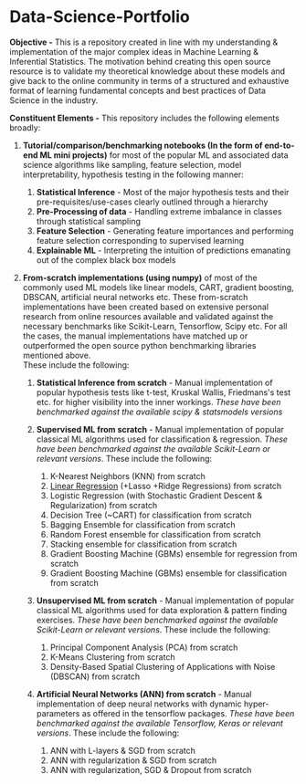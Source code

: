 # Data-Science-Portfolio
**Objective -** 
This is a repository created in line with my understanding &amp; implementation of the major complex ideas in Machine Learning &amp; Inferential Statistics. The motivation behind creating this open source resource is to validate my theoretical knowledge about these models and give back to the online community in terms of a structured and exhaustive format of learning fundamental concepts and best practices of Data Science in the industry.

**Constituent Elements -** 
This repository includes the following elements broadly:
1. **Tutorial/comparison/benchmarking notebooks (In the form of end-to-end ML mini projects)** for most of the popular ML and associated data science algorithms like sampling, feature selection, model interpretability, hypothesis testing in the following manner:

      1. **Statistical Inference** - Most of the major hypothesis tests and their pre-requisites/use-cases clearly outlined through a hierarchy
      2. **Pre-Processing of data** - Handling extreme imbalance in classes through statistical sampling
      3. **Feature Selection** - Generating feature importances and performing feature selection corresponding to supervised learning
      4. **Explainable ML** - Interpreting the intuition of predictions emanating out of the complex black box models 
      
2. **From-scratch implementations (using numpy)** of most of the commonly used ML models like linear models, CART, gradient boosting, DBSCAN, artificial neural networks etc. These from-scratch implementations have been created based on extensive personal research from online resources available and validated against the necessary benchmarks like Scikit-Learn, Tensorflow, Scipy etc. For all the cases, the manual implementations have matched up or outperformed the open source python benchmarking libraries mentioned above.   
These include the following:
      1. **Statistical Inference from scratch** - Manual implementation of popular hypothesis tests like t-test, Kruskal Wallis, Friedmans's test etc. for higher visibility into the inner workings. _These have been benchmarked against the available scipy & statsmodels versions_
      2. **Supervised ML from scratch** - Manual implementation of popular classical ML algorithms used for classification & regression. _These have been benchmarked against the available Scikit-Learn or relevant versions_. These include the following:  
      
            1. K-Nearest Neighbors (KNN) from scratch
            2. [Linear Regression](https://github.com/srikhetramohanty/Data-Science-Portfolio/blob/main/ML%20From%20Scratch/Supervised%20ML%20From%20Scratch/Generalised%20Linear%20Models%20(GLM)%20family/linear-regression-from-scratch.ipynb) (+Lasso +Ridge Regressions) from scratch
            3. Logistic Regression (with Stochastic Gradient Descent & Regularization) from scratch
            4. Decision Tree (~CART) for classification from scratch
            5. Bagging Ensemble for classification from scratch
            6. Random Forest ensemble for classification from scratch
            7. Stacking ensemble for classification from scratch
            8. Gradient Boosting Machine (GBMs) ensemble for regression from scratch
            9. Gradient Boosting Machine (GBMs) ensemble for classification from scratch
            
      3. **Unsupervised ML from scratch** - Manual implementation of popular classical ML algorithms used for data exploration & pattern finding exercises. _These have been benchmarked against the available Scikit-Learn or relevant versions_. These include the following:
      
            1. Principal Component Analysis (PCA) from scratch
            2. K-Means Clustering from scratch
            3. Density-Based Spatial Clustering of Applications with Noise (DBSCAN) from scratch
            
      4. **Artificial Neural Networks (ANN) from scratch** - Manual implementation of deep neural networks with dynamic hyper-parameters as offered in the tensorflow packages. _These have been benchmarked against the available Tensorflow, Keras or relevant versions_. These include the following:
      
            1. ANN with L-layers & SGD from scratch
            2. ANN with regularization & SGD from scratch
            3. ANN with regularization, SGD & Dropout from scratch
